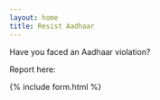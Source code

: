 ```yaml
---
layout: home
title: Resist Aadhaar
---
```


Have you faced an Aadhaar violation?

Report here:

{% include form.html %}